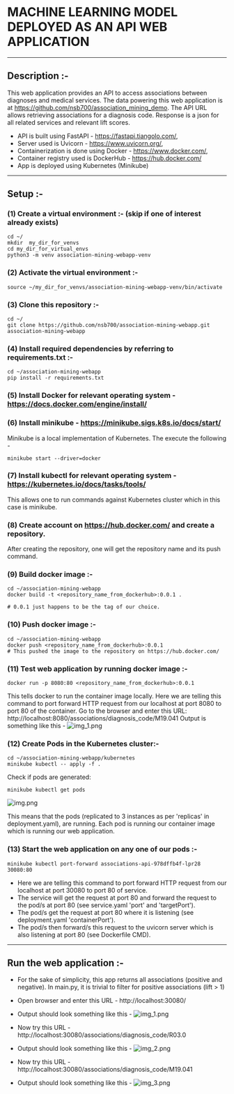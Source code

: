 # MACHINE LEARNING MODEL DEPLOYED AS AN API WEB APPLICATION

***

## Description :-

This web application provides an API to access associations between diagnoses and medical services. The data powering 
this web application is at https://github.com/nsb700/association_mining_demo. The API URL allows retrieving associations 
for a diagnosis code. Response is a json for all related services and relevant lift scores.

* API is built using FastAPI - https://fastapi.tiangolo.com/,
* Server used is Uvicorn - https://www.uvicorn.org/,
* Containerization is done using Docker - https://www.docker.com/,
* Container registry used is DockerHub - https://hub.docker.com/ 
* App is deployed using Kubernetes (Minikube)

***

## Setup :-

### (1) Create a virtual environment :- (skip if one of interest already exists)
```commandline
cd ~/
mkdir  my_dir_for_venvs
cd my_dir_for_virtual_envs
python3 -m venv association-mining-webapp-venv
```

### (2) Activate the virtual environment :-
```commandline
source ~/my_dir_for_venvs/association-mining-webapp-venv/bin/activate
```

### (3) Clone this repository :-
```commandline
cd ~/
git clone https://github.com/nsb700/association-mining-webapp.git association-mining-webapp
```

### (4) Install required dependencies by referring to requirements.txt :-
```commandline
cd ~/association-mining-webapp
pip install -r requirements.txt
```

### (5) Install Docker for relevant operating system - https://docs.docker.com/engine/install/

### (6) Install minikube - https://minikube.sigs.k8s.io/docs/start/
Minikube is a local implementation of Kubernetes. The execute the following - 
```commandline
minikube start --driver=docker
```

### (7) Install kubectl for relevant operating system - https://kubernetes.io/docs/tasks/tools/
This allows one to run commands against Kubernetes cluster which in this case is minikube.

### (8) Create account on https://hub.docker.com/ and create a repository.
After creating the repository, one will get the repository name and its push command. 

### (9) Build docker image :-
```commandline
cd ~/association-mining-webapp
docker build -t <repository_name_from_dockerhub>:0.0.1 .

# 0.0.1 just happens to be the tag of our choice.
```

### (10) Push docker image :-
```commandline
cd ~/association-mining-webapp
docker push <repository_name_from_dockerhub>:0.0.1
# This pushed the image to the repository on https://hub.docker.com/
```

### (11) Test web application by running docker image :-
```commandline
docker run -p 8080:80 <repository_name_from_dockerhub>:0.0.1
```
This tells docker to run the container image locally. Here we are telling this command to port forward HTTP request from 
our localhost at port 8080 to port 80 of the container.
Go to the browser and enter this URL: http://localhost:8080/associations/diagnosis_code/M19.041
Output is something like this - 
![img_1.png](screenshot_images/img_0.png)

### (12) Create Pods in the Kubernetes cluster:-
```commandline
cd ~/association-mining-webapp/kubernetes
minikube kubectl -- apply -f .
```
Check if pods are generated:
```commandline
minikube kubectl get pods
```
![img.png](screenshot_images/img_1.png)

This means that the pods (replicated to 3 instances as per 'replicas' in deployment.yaml), are running.
Each pod is running our container image which is running our web application.  

### (13) Start the web application on any one of our pods :-
```commandline
minikube kubectl port-forward associations-api-978dffb4f-lpr28  30080:80
```
* Here we are telling this command to port forward HTTP request from our localhost at port 30080 to port 80 of service.
* The service will get the request at port 80 and forward the request to the pod/s at port 80
  (see service.yaml 'port' and 'targetPort'). 
* The pod/s get the request at port 80 where it is listening (see deployment.yaml 'containerPort'). 
* The pod/s then forward/s this request to the uvicorn server which is also listening at port 80 (see Dockerfile CMD).

***

## Run the web application :-
* For the sake of simplicity, this app returns all associations (positive and negative). In main.py, it is trivial 
to filter for positive associations (lift > 1)


* Open browser and enter this URL - http://localhost:30080/
* Output should look something like this -
![img_1.png](screenshot_images/img_2.png)


* Now try this URL - http://localhost:30080/associations/diagnosis_code/R03.0
* Output should look something like this -
![img_2.png](screenshot_images/img_3.png)


* Now try this URL - http://localhost:30080/associations/diagnosis_code/M19.041
* Output should look something like this -
![img_3.png](screenshot_images/img_4.png)